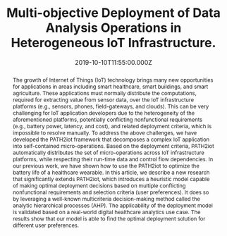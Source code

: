 ---
title: Multi-objective Deployment of Data Analysis Operations in Heterogeneous
  IoT Infrastructure.
publication_types:
  - "2"
authors:
  - D.N. Jha
  - P. Michalk
  - Z. Wen
  - P. Watson and R. Ranjan.
publication_short: IEEE Transactions on Industrial Informatics. (SCI-IF = 9.112)
abstract: The growth of Internet of Things (IoT) technology brings many new
  opportunities for applications in areas including smart healthcare, smart
  buildings, and smart agriculture. These applications must normally distribute
  the computations, required for extracting value from sensor data, over the IoT
  infrastructure platforms (e.g., sensors, phones, field-gateways, and clouds).
  This can be very challenging for IoT application developers due to the
  heterogeneity of the aforementioned platforms, potentially conflicting
  nonfunctional requirements (e.g., battery power, latency, and cost), and
  related deployment criteria, which is impossible to resolve manually. To
  address the above challenges, we have developed the PATH2iot framework that
  decomposes a complex IoT application into self-contained micro-operations.
  Based on the deployment criteria, PATH2iot automatically distributes the set
  of micro-operations across IoT infrastructure platforms, while respecting
  their run-time data and control flow dependencies. In our previous work, we
  have shown how to use the PATH2iot to optimize the battery life of a
  healthcare wearable. In this article, we describe a new research that
  significantly extends PATH2iot, which introduces a heuristic model capable of
  making optimal deployment decisions based on multiple conflicting
  nonfunctional requirements and selection criteria (user preferences). It does
  so by leveraging a well-known multicriteria decision-making method called the
  analytic hierarchical processes (AHP). The applicability of the deployment
  model is validated based on a real-world digital healthcare analytics use
  case. The results show that our model is able to find the optimal deployment
  solution for different user preferences.
draft: false
featured: false
tags:
  - 期刊
slides: null
url_pdf:  https://ieeexplore.ieee.org/document/8939370
image:
  caption: ""
  focal_point: ""
  preview_only: false
summary: ""
url_dataset: ""
url_project: ""
url_source: ""
url_video: ""
author_notes: []
doi: ""
publication: IEEE Transactions on Industrial Informatics. (SCI-IF = 9.112)
projects: []
date: 2019-10-10T11:55:00.000Z
url_slides: ""
publishDate: 2017-01-01T00:00:00.000Z
url_poster: ""
url_code: ""
---